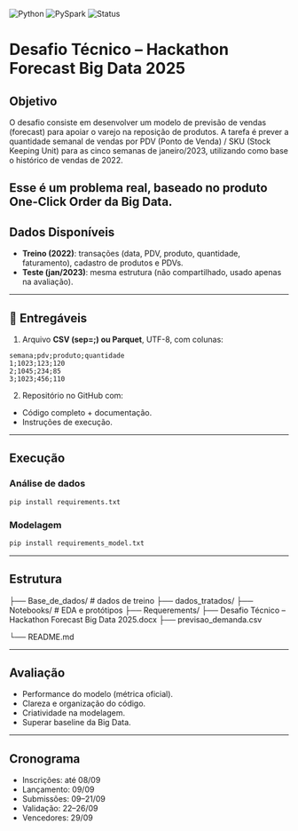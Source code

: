 ![Python](https://img.shields.io/badge/Python-3.9%2B-blue)
![PySpark](https://img.shields.io/badge/Spark-3.5-orange)
![Status](https://img.shields.io/badge/status-%20Desenvolvido-green)

#  Desafio Técnico – Hackathon Forecast Big Data 2025

## Objetivo

O desafio consiste em desenvolver um modelo de previsão de vendas (forecast) para apoiar o varejo na reposição de produtos.
A tarefa é prever a quantidade semanal de vendas por PDV (Ponto de Venda) / SKU (Stock Keeping Unit) para as cinco semanas de janeiro/2023, utilizando como base o histórico de vendas de 2022.

Esse é um problema real, baseado no produto One-Click Order da Big Data.
---

## Dados Disponíveis

- **Treino (2022)**: transações (data, PDV, produto, quantidade, faturamento), cadastro de produtos e PDVs.  
- **Teste (jan/2023)**: mesma estrutura (não compartilhado, usado apenas na avaliação).  

---

## 🧾 Entregáveis

1. Arquivo **CSV (sep=;) ou Parquet**, UTF-8, com colunas:  

```text
semana;pdv;produto;quantidade
1;1023;123;120
2;1045;234;85
3;1023;456;110
````

2. Repositório no GitHub com:
- Código completo + documentação.  
- Instruções de execução.

---

## Execução
### Análise de dados

```bash
pip install requirements.txt
```

### Modelagem

```bash
pip install requirements_model.txt
```

---
## Estrutura

├── Base_de_dados/        # dados de treino
├── dados_tratados/ 
├── Notebooks/   # EDA e protótipos
├── Requerements/
├── Desafio Técnico – Hackathon Forecast Big Data 2025.docx
├── previsao_demanda.csv

└── README.md

---
## Avaliação

- Performance do modelo (métrica oficial).
- Clareza e organização do código.
- Criatividade na modelagem.
- Superar baseline da Big Data.

---

## Cronograma

- Inscrições: até 08/09
- Lançamento: 09/09
- Submissões: 09–21/09
- Validação: 22–26/09
- Vencedores: 29/09
